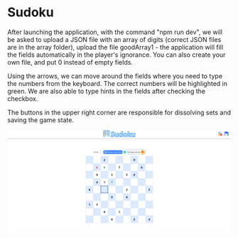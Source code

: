 # Sudoku

After launching the application, with the command "npm run dev", we will be asked to upload a JSON file with an array of digits (correct JSON files are in the array folder), upload the file goodArray1 - the application will fill the fields automatically in the player's ignorance. You can also create your own file, and put 0 instead of empty fields.

Using the arrows, we can move around the fields where you need to type the numbers from the keyboard. The correct numbers will be highlighted in green. We are also able to type hints in the fields after checking the checkbox.

The buttons in the upper right corner are responsible for dissolving sets and saving the game state.

![level 2](https://github.com/Efem67/Sudoku/blob/master/1.png)
